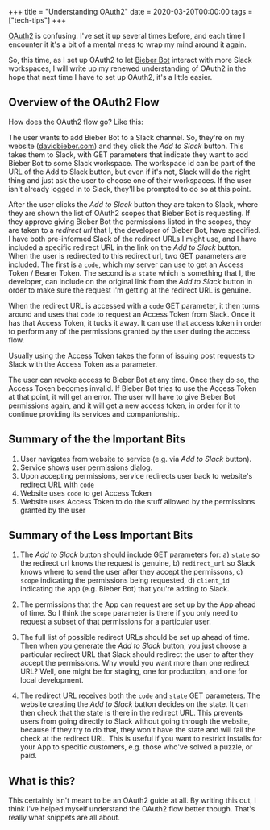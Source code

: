 +++
title = "Understanding OAuth2"
date = 2020-03-20T00:00:00
tags = ["tech-tips"]
+++

[OAuth2](https://oauth.net/2/) is confusing. I've set it up several times before, and each time I encounter it it's a bit of a mental mess to wrap my mind around it again.

So, this time, as I set up OAuth2 to let [Bieber Bot](/projects/bieber-bot) interact with more Slack workspaces, I will write up my renewed understanding of OAuth2 in the hope that next time I have to set up OAuth2, it's a little easier.

## Overview of the OAuth2 Flow

How does the OAuth2 flow go? Like this:

The user wants to add Bieber Bot to a Slack channel. So, they're on my website ([davidbieber.com](https://davidbieber.com/)) and they click the _Add to Slack_ button. This takes them to Slack, with GET parameters that indicate they want to add Bieber Bot to some Slack workspace. The workspace id can be part of the URL of the Add to Slack button, but even if it's not, Slack will do the right thing and just ask the user to choose one of their workspaces. If the user isn't already logged in to Slack, they'll be prompted to do so at this point.

After the user clicks the _Add to Slack_ button they are taken to Slack, where they are shown the list of OAuth2 scopes that Bieber Bot is requesting. If they approve giving Bieber Bot the permissions listed in the scopes, they are taken to a _redirect url_ that I, the developer of Bieber Bot, have specified. I have both pre-informed Slack of the redirect URLs I might use, and I have included a specific redirect URL in the link on the _Add to Slack_ button. When the user is redirected to this redirect url, two GET parameters are included. The first is a `code`, which my server can use to get an Access Token / Bearer Token. The second is a `state` which is something that I, the developer, can include on the original link from the _Add to Slack_ button in order to make sure the request I'm getting at the redirect URL is genuine.

When the redirect URL is accessed with a `code` GET parameter, it then turns around and uses that `code` to request an Access Token from Slack. Once it has that Access Token, it tucks it away. It can use that access token in order to perform any of the permissions granted by the user during the access flow.

Usually using the Access Token takes the form of issuing post requests to Slack with the Access Token as a parameter.

The user can revoke access to Bieber Bot at any time. Once they do so, the Access Token becomes invalid. If Bieber Bot tries to use the Access Token at that point, it will get an error. The user will have to give Bieber Bot permissions again, and it will get a new access token, in order for it to continue providing its services and companionship.

## Summary of the the Important Bits

1. User navigates from website to service (e.g. via _Add to Slack_ button).
2. Service shows user permissions dialog.
3. Upon accepting permissions, service redirects user back to website's redirect URL with `code`
4. Website uses `code` to get Access Token
5. Website uses Access Token to do the stuff allowed by the permissions granted by the user

## Summary of the Less Important Bits

1. The _Add to Slack_ button should include GET parameters for: a) `state` so the redirect url knows the request is genuine, b) `redirect_url` so Slack knows where to send the user after they accept the permissons, c) `scope` indicating the permissions being requested, d) `client_id` indicating the app (e.g. Bieber Bot) that you're adding to Slack.

2. The permissions that the App can request are set up by the App ahead of time. So I think the `scope` parameter is there if you only need to request a subset of that permissions for a particular user.

3. The full list of possible redirect URLs should be set up ahead of time. Then when you generate the _Add to Slack_ button, you just choose a particular redirect URL that Slack should redirect the user to after they accept the permissions. Why would you want more than one redirect URL? Well, one might be for staging, one for production, and one for local development.

4. The redirect URL receives both the `code` and `state` GET parameters. The website creating the _Add to Slack_ button decides on the state. It can then check that the state is there in the redirect URL. This prevents users from going directly to Slack without going through the website, because if they try to do that, they won't have the state and will fail the check at the redirect URL. This is useful if you want to restrict installs for your App to specific customers, e.g. those who've solved a puzzle, or paid.

## What is this?

This certainly isn't meant to be an OAuth2 guide at all. By writing this out, I think I've helped myself understand the OAuth2 flow better though. That's really what snippets are all about.
